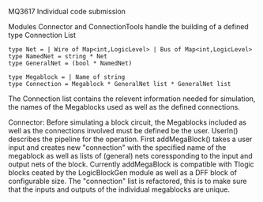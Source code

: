 MQ3617 Individual code submission

Modules Connector and ConnectionTools handle the building of a defined type Connection List

~~~~~~~~~~~~~~~~~~~~~~~~~~~~~~~~~~~~~~~~~~~~~~~~~~~~~~~~~~~~~~~~~~~~~~~~~~~
type Net = | Wire of Map<int,LogicLevel> | Bus of Map<int,LogicLevel>
type NamedNet = string * Net
type GeneralNet = (bool * NamedNet) 

type Megablock = | Name of string
type Connection = Megablock * GeneralNet list * GeneralNet list 
~~~~~~~~~~~~~~~~~~~~~~~~~~~~~~~~~~~~~~~~~~~~~~~~~~~~~~~~~~~~~~~~~~~~~~~~~~~

The Connection list contains the relevent information needed for simulation, the names of the Megablocks used as well as the defined connections.

Connector:
Before simulating a block circuit, the Megablocks included as well as the connections involved must be defined be the user. UserIn() describes the pipeline for the operation.
First addMegaBlock() takes a user input and creates new "connection" with the specified name of the megablock as well as lists of (general) nets coressponding to the input and output nets of the block.
Currently addMegaBlock is compatible with Tlogic blocks ceated by the LogicBlockGen module as well as a DFF block of configurable size.
The "connection" list is refactored, this is to make sure that the inputs and outputs of the individual megablocks are unique. 